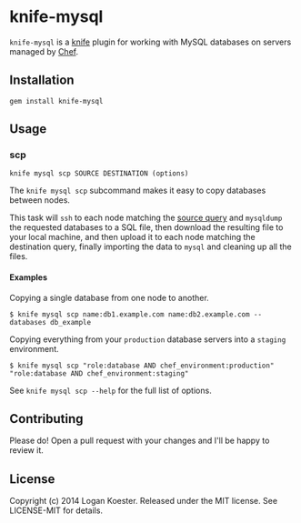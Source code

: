 # knife-mysql

`knife-mysql` is a [knife](http://docs.getchef.com/knife.html) plugin for working with MySQL databases on servers managed by [Chef](http://getchef.com/).

## Installation

`gem install knife-mysql`

## Usage

### scp

    knife mysql scp SOURCE DESTINATION (options)

The `knife mysql scp` subcommand makes it easy to copy databases between nodes.

This task will `ssh` to each node matching the [source query](http://docs.getchef.com/essentials_search.html) and `mysqldump` the requested databases to a SQL file,
then download the resulting file to your local machine, and then upload it to each node matching the destination query, finally importing the data to `mysql` and
cleaning up all the files.

#### Examples

Copying a single database from one node to another.

    $ knife mysql scp name:db1.example.com name:db2.example.com --databases db_example

Copying everything from your `production` database servers into a `staging` environment.

    $ knife mysql scp "role:database AND chef_environment:production" "role:database AND chef_environment:staging"

See `knife mysql scp --help` for the full list of options.

## Contributing

Please do! Open a pull request with your changes and I'll be happy to review it.

## License

Copyright (c) 2014 Logan Koester. Released under the MIT license. See LICENSE-MIT for details.

